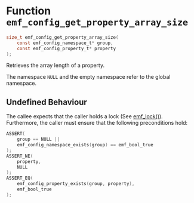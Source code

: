 # Function `emf_config_get_property_array_size`

```c
size_t emf_config_get_property_array_size(
    const emf_config_namespace_t* group,
    const emf_config_property_t* property
);
```

Retrieves the array length of a property.

The namespace `NULL` and the empty namespace refer to the global namespace.

## Undefined Behaviour

The callee expects that the caller holds a lock (See [emf_lock()](./fn.emf_lock.md)).  
Furthermore, the caller must ensure that the following preconditions hold:

```c
ASSERT(
    group == NULL ||
    emf_config_namespace_exists(group) == emf_bool_true
);
ASSERT_NE(
    property,
    NULL
);
ASSERT_EQ(
    emf_config_property_exists(group, property),
    emf_bool_true
);
```
